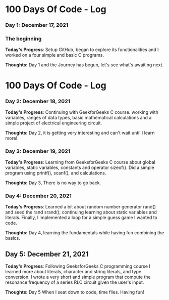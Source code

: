 # 100 Days Of Code - Log 

### Day 1: December 17, 2021
### The beginning 

**Today's Progress**: Setup GitHub, began to explore its functionalities and I worked on a four simple and basic C programs. 

**Thoughts:** Day 1 and the Journey has begun, let's see what's awaiting next.  

# 100 Days Of Code - Log

### Day 2: December 18, 2021

**Today's Progress**: Continuing with GeekforGeeks C course. working with variables, ranges of data types, basic mathematical calculations and a simple project of electrical engineering circuit.     

**Thoughts:** Day 2, it is getting very interesting and can't wait until I learn more!

### Day 3: December 19, 2021

**Today's Progress**: Learning from GeeksforGeeks C course about global variables, static variables, constants and operator sizeof(). Did a simple program using printf(), scanf(), and calculations.    

**Thoughts:** Day 3, There is no way to go back.  

### Day 4: December 20, 2021

**Today's Progress**: Learned a bit about random number generator rand() and seed the rand srand(); continuing learning about static variables and literals. Finally, I implemented a loop for a simple guess game I wanted to code.  

**Thoughts:** Day 4, learning the fundamentals while having fun combining the basics.  

## Day 5: December 21, 2021

**Today's Progress**: Following GeeksforGeeks C programming course I learned more about literals, character and string literals, and type conversion. I wrote a very short and simple program that compute the resonance frequency of a series RLC circuit given the user's input.    

**Thoughts:** Day 5  When I seat down to code, time flies. Having fun!
